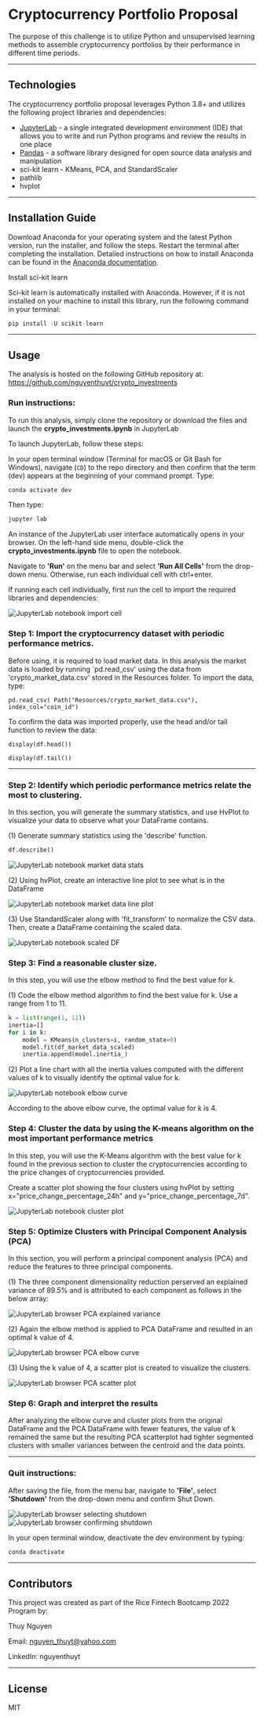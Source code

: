 # Cryptocurrency Portfolio Proposal
The purpose of this challenge is to utilize Python and unsupervised learning methods to assemble cryptocurrency portfolios by their performance in different time periods.


---

## Technologies

The cryptocurrency portfolio proposal leverages Python 3.8+ and utilizes the following project libraries and dependencies:
* [JupyterLab](https://jupyterlab.readthedocs.io/en/stable/) - a single integrated development environment (IDE) that allows you to write and run Python programs and review the results in one place
* [Pandas](https://pandas.pydata.org/) - a software library designed for open source data analysis and manipulation
* sci-kit learn - KMeans, PCA, and StandardScaler 
* pathlib
* hvplot




---

## Installation Guide


Download Anaconda for your operating system and the latest Python version, run the installer, and follow the steps. Restart the terminal after completing the installation. Detailed instructions on how to install Anaconda can be found in the [Anaconda documentation](https://docs.anaconda.com/anaconda/install/).

Install sci-kit learn

Sci-kit learn is automatically installed with Anaconda. However, if it is not installed on your machine to install this library, run the following command in your terminal:

```python
pip install -U scikit-learn
```


---

## Usage
The analysis is hosted on the following GitHub repository at: https://github.com/nguyenthuyt/crypto_investments   

### **Run instructions:**
To run this analysis, simply clone the repository or download the files and launch the **crypto_investments.ipynb** in JupyterLab

To launch JupyterLab, follow these steps:

In your open terminal window (Terminal for macOS or Git Bash for Windows), navigate (`CD`) to the repo directory and then confirm that the term (dev) appears at the beginning of your command prompt. Type:
```python
conda activate dev
```

Then type: 
```python
jupyter lab
```

An instance of the JupyterLab user interface automatically opens in your browser. On the left-hand side menu, double-click the **crypto_investments.ipynb** file to open the notebook.

Navigate to **'Run'** on the menu bar and select **'Run All Cells'** from the drop-down menu. Otherwise, run each individual cell with ctrl+enter.


If running each cell individually, first run the cell to import the required libraries and dependencies: 

![JupyterLab notebook import cell](Images/import_cell.PNG)


### **Step 1: Import the cryptocurrency dataset with periodic performance metrics.**
Before using, it is required to load market data. In this analysis the market data is loaded by running `pd.read_csv' using the data from 'crypto_market_data.csv' stored in the Resources folder. To import the data, type:

`pd.read_csv(
    Path("Resources/crypto_market_data.csv"),
    index_col="coin_id")`


To confirm the data was imported properly, use the head and/or tail function to review the data:

`display(df.head())`

`display(df.tail())`

----

### **Step 2: Identify which periodic performance metrics relate the most to clustering.**

In this section, you will generate the summary statistics, and use HvPlot to visualize your data to observe what your DataFrame contains.

(1) Generate summary statistics using the 'describe' function.

```python
df.describe()
```
![JupyterLab notebook market data stats](Images/market_data_stats.PNG)

(2) Using hvPlot, create an interactive line plot to see what is in the DataFrame

![JupyterLab notebook market data line plot](Images/market_data_line_plot.PNG)

(3) Use StandardScaler along with 'fit_transform' to normalize the CSV data. Then, create a DataFrame containing the scaled data.


![JupyterLab notebook scaled DF](Images/scaled_df.PNG)


### **Step 3: Find a reasonable cluster size.**

In this step, you will use the elbow method to find the best value for k.

(1) Code the elbow method algorithm to find the best value for k. Use a range from 1 to 11.

```python
k = list(range(1, 11))
inertia=[]
for i in k:
    model = KMeans(n_clusters=i, random_state=0)
    model.fit(df_market_data_scaled)
    inertia.append(model.inertia_)
```

(2) Plot a line chart with all the inertia values computed with the different values of k to visually identify the optimal value for k.

![JupyterLab notebook elbow curve](Images/elbow_curve1.PNG)

According to the above elbow curve, the optimal value for k is 4.

### **Step 4: Cluster the data by using the K-means algorithm on the most important performance metrics**

In this step, you will use the K-Means algorithm with the best value for k found in the previous section to cluster the cryptocurrencies according to the price changes of cryptocurrencies provided.

Create a scatter plot showing the four clusters using hvPlot by setting x="price_change_percentage_24h" and y="price_change_percentage_7d". 

![JupyterLab notebook cluster plot](Images/cluster_plot1.PNG)



### **Step 5: Optimize Clusters with Principal Component Analysis (PCA)**

In this section, you will perform a principal component analysis (PCA) and reduce the features to three principal components. 

(1) The three component dimensionality reduction perserved an explained variance of 89.5% and is attributed to each component as follows in the below array:

![JupyterLab browser PCA explained variance](Images/explained_variance.PNG)

(2) Again the elbow method is applied to PCA DataFrame and resulted in an optimal k value of 4.

![JupyterLab browser PCA elbow curve](Images/pca_elbow_curve.PNG)

(3) Using the k value of 4, a scatter plot is created to visualize the clusters.

![JupyterLab browser PCA scatter plot](Images/pca_scatter_plot.PNG)


### **Step 6: Graph and interpret the results**

After analyzing the elbow curve and cluster plots from the original DataFrame and the PCA DataFrame with fewer features, the value of k remained the same but the resulting PCA scatterplot had tighter segmented clusters with smaller variances between the centroid and the data points.

-------

### **Quit instructions:**
After saving the file, from the menu bar, navigate to **'File'**, select **'Shutdown'** from the drop-down menu and confirm Shut Down.

![JupyterLab browser selecting shutdown](Images/jupyter_shutdown.PNG)
![JupyterLab browser confirming shutdown](Images/shutdown_confirm.PNG)

In your open terminal window, deactivate the dev environment by typing:
```python
conda deactivate
```

---

## Contributors

This project was created as part of the Rice Fintech Bootcamp 2022 Program by:

Thuy Nguyen

Email: nguyen_thuyt@yahoo.com

LinkedIn: nguyenthuyt



---

## License

MIT
